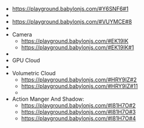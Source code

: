 - https://playground.babylonjs.com/#Y6SNF6#1
-
- https://playground.babylonjs.com/#VUYMCE#8
-
- Camera
	- https://playground.babylonjs.com/#EK19IK
	- https://playground.babylonjs.com/#EK19IK#1
-
- GPU Cloud
-
- Volumetric Cloud
	- https://playground.babylonjs.com/#HRY9IZ#2
	- https://playground.babylonjs.com/#HRY9IZ#11
	-
- Action Manger And Shadow:
	- https://playground.babylonjs.com/#I81H7O#2
	- https://playground.babylonjs.com/#I81H7O#3
	- https://playground.babylonjs.com/#I81H7O#4